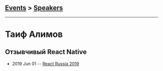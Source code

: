 ## [Events](../README.md) > [Speakers](../speakers.md)
---

# Таиф Алимов

## Отзывчивый React Native
- 2019 Jun 01 -- [React Russia 2019](https://www.youtube.com/watch?v=UnxnAnwpCuE&list=PLxa0i_ba1uugnX3ZKdzxgtnWdpMuePZh6&index=8&t=0s)    
